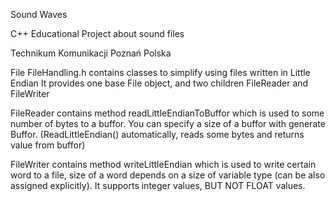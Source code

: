 Sound Waves

C++ Educational Project about sound files

Technikum Komunikacji Poznań Polska



File FileHandling.h contains classes to simplify using files written in Little Endian
It provides one base File object, and two children FileReader and FileWriter

FileReader contains method readLittleEndianToBuffor which is used to some number of bytes
to a buffor. You can specify a size of a buffor with generate Buffor.
(ReadLittleEndian() automatically, reads some bytes and returns value from buffor)

FileWriter contains method writeLittleEndian which is used to write certain word to a file,
size of a word depends on a size of variable type (can be also assigned explicitly).
It supports integer values, BUT NOT FLOAT values.


